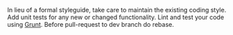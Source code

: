 In lieu of a formal styleguide, take care to maintain the existing coding style. Add unit tests for any new or changed functionality. Lint and test your code using [Grunt](http://gruntjs.com/). Before pull-request to dev branch do rebase.
